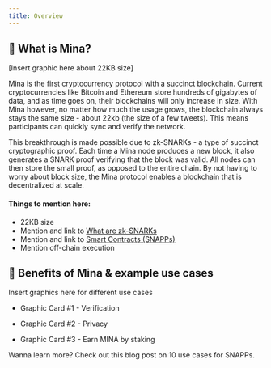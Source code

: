 ```yaml
---
title: Overview
---
```


## :octopus: What is Mina?

[Insert graphic here about 22KB size]

Mina is the first cryptocurrency protocol with a succinct blockchain. Current cryptocurrencies like Bitcoin and Ethereum store hundreds of gigabytes of data, and as time goes on, their blockchains will only increase in size. With Mina however, no matter how much the usage grows, the blockchain always stays the same size - about 22kb (the size of a few tweets). This means participants can quickly sync and verify the network.

This breakthrough is made possible due to zk-SNARKs - a type of succinct cryptographic proof. Each time a Mina node produces a new block, it also generates a SNARK proof verifying that the block was valid. All nodes can then store the small proof, as opposed to the entire chain. By not having to worry about block size, the Mina protocol enables a blockchain that is decentralized at scale.

#### Things to mention here: 
- 22KB size
- Mention and link to [What are zk-SNARKs](/about-mina/snarks)
- Mention and link to [Smart Contracts (SNAPPs)](/about-mina/smart-contracts)
- Mention off-chain execution


## :blowfish: Benefits of Mina & example use cases

Insert graphics here for different use cases

- Graphic Card #1 - Verification

- Graphic Card #2 - Privacy 

- Graphic Card #3 - Earn MINA by staking 

Wanna learn more? Check out this blog post on 10 use cases for SNAPPs.